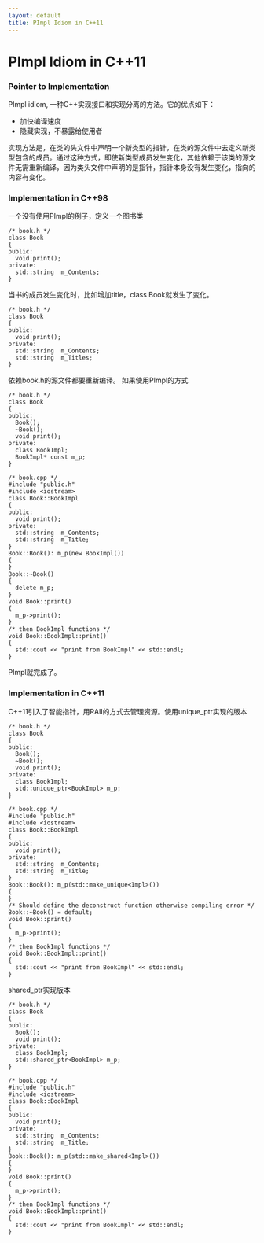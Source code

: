 ```yaml
---
layout: default
title: PImpl Idiom in C++11
---
```



# PImpl Idiom in C++11

### Pointer to Implementation

PImpl idiom, 一种C++实现接口和实现分离的方法。它的优点如下：

- 加快编译速度
- 隐藏实现，不暴露给使用者

实现方法是，在类的头文件中声明一个新类型的指针，在类的源文件中去定义新类型包含的成员。通过这种方式，即使新类型成员发生变化，其他依赖于该类的源文件无需重新编译，因为类头文件中声明的是指针，指针本身没有发生变化，指向的内容有变化。

### Implementation in C++98
一个没有使用PImpl的例子，定义一个图书类

```
/* book.h */
class Book
{
public:
  void print();
private:
  std::string  m_Contents;
}
```
当书的成员发生变化时，比如增加title，class Book就发生了变化。

```
/* book.h */
class Book
{
public:
  void print();
private:
  std::string  m_Contents;
  std::string  m_Titles;
}
```
依赖book.h的源文件都要重新编译。
如果使用PImpl的方式

```
/* book.h */
class Book
{
public:
  Book();
  ~Book();
  void print();
private:
  class BookImpl;
  BookImpl* const m_p;
}
```

```
/* book.cpp */
#include "public.h"
#include <iostream>
class Book::BookImpl
{
public:
  void print();
private:
  std::string  m_Contents;
  std::string  m_Title;
}
Book::Book(): m_p(new BookImpl())
{
}
Book::~Book()
{
  delete m_p;
}
void Book::print()
{
  m_p->print();
}
/* then BookImpl functions */
void Book::BookImpl::print()
{
  std::cout << "print from BookImpl" << std::endl;
}
```
PImpl就完成了。

### Implementation in C++11
C++11引入了智能指针，用RAII的方式去管理资源。使用unique_ptr实现的版本

```
/* book.h */
class Book
{
public:
  Book();
  ~Book();
  void print();
private:
  class BookImpl;
  std::unique_ptr<BookImpl> m_p;
}
```

```
/* book.cpp */
#include "public.h"
#include <iostream>
class Book::BookImpl
{
public:
  void print();
private:
  std::string  m_Contents;
  std::string  m_Title;
}
Book::Book(): m_p(std::make_unique<Impl>())
{
}
/* Should define the deconstruct function otherwise compiling error */
Book::~Book() = default;
void Book::print()
{
  m_p->print();
}
/* then BookImpl functions */
void Book::BookImpl::print()
{
  std::cout << "print from BookImpl" << std::endl;
}
```

shared_ptr实现版本

```
/* book.h */
class Book
{
public:
  Book();
  void print();
private:
  class BookImpl;
  std::shared_ptr<BookImpl> m_p;
}
```

```
/* book.cpp */
#include "public.h"
#include <iostream>
class Book::BookImpl
{
public:
  void print();
private:
  std::string  m_Contents;
  std::string  m_Title;
}
Book::Book(): m_p(std::make_shared<Impl>())
{
}
void Book::print()
{
  m_p->print();
}
/* then BookImpl functions */
void Book::BookImpl::print()
{
  std::cout << "print from BookImpl" << std::endl;
}
```
